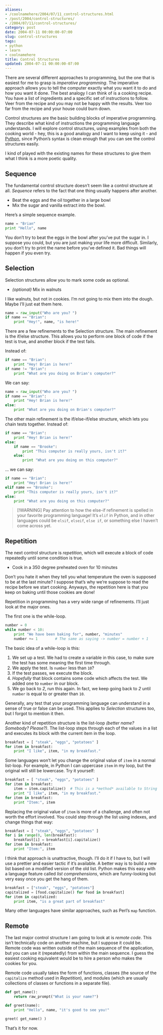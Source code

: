 ```yaml
---
aliases:
- /coolnamehere/2004/07/11_control-structures.html
- /post/2004/control-structures/
- /2004/07/11/control-structures/
category: post
date: 2004-07-11 00:00:00-07:00
slug: control-structures
tags:
- python
- learn
- coolnamehere
title: Control Structures
updated: 2004-07-11 00:00:00-07:00
---
```


There are several different approaches to programming, but the one that is easiest for me to grasp is *imperative programming*. The imperative approach allows you to tell the computer exactly what you want it to do and how you want it done. The best analogy I can think of is a cooking recipe. You have a list of ingredients and a specific set of instructions to follow. Veer from the recipe and you may not be happy with the results. Veer too far from the recipe and your house could burn down.

Control structures are the basic building blocks of imperative programming. They describe what kind of instructions the programming language understands. I will explore control structures, using examples from both the cooking world - hey, this is a good analogy and I want to keep using it - and [Python](../../../card/Python.md), since Python’s syntax is clean enough that you can see the control structures easily.

I kind of played with the existing names for these structures to give them what I think is a more poetic quality.

## Sequence

The fundamental control structure doesn’t seem like a control structure at all. *Sequence* refers to the fact that one thing usually happens after another.

* Beat the eggs and the oil together in a large bowl
* Mix the sugar and vanilla extract into the bowl.

Here’s a simple sequence example.

````python
name = "Brian"
print "Hello", name
````

You don’t try to beat the eggs in the bowl after you’ve put the sugar in. I suppose you could, but you are just making your life more difficult. Similarly, you don’t try to print the name before you’ve defined it. Bad things will happen if you even try.

## Selection

Selection structures allow you to mark some code as optional.

* *(optional)* Mix in walnuts

I like walnuts, but not in cookies. I’m not going to mix them into the dough. Maybe I’ll just eat them here.

````python
name = raw_input("Who are you? ")
if name == "Brian":
    print "Hey!", name, "is here!"
````

There are a few refinements to the Selection structure. The main refinement is the if/else structure. This allows you to perform one block of code if the test is true, and another block if the test fails.

Instead of:

````python
if name == "Brian":
    print "Hey! Brian is here!"
if name != "Brian":
    print "What are you doing on Brian's computer?"
````

We can say:

````python
name = raw_input("Who are you? ")
if name == "Brian":
    print "Hey! Brian is here!"
else:
    print "What are you doing on Brian's computer?"
````

The other main refinement is the if/else-if/else structure, which lets you chain tests together. Instead of:

````python
if name == "Brian":
    print "Hey! Brian is here!"
else:
    if name == "Brooke":
        print "This computer is really yours, isn't it?"
    else:
        print "What are you doing on this computer?"
````

… we can say:

````python
if name == "Brian":
    print "Hey! Brian is here!"
elif name == "Brooke":
    print "This computer is really yours, isn't it?"
else:
    print "What are you doing on this computer?"
````

 > 
 > \[!WARNING\]
 > Pay attention to how the else-if refinement is spelled in your favorite programming language! It’s `elif` in Python, and in other languages could be `elsif`, `elseif`, `else if`, or something else I haven’t come across yet.

## Repetition

The next control structure is *repetition*, which will execute a block of code repeatedly until some condition is true.

* Cook in a 350 degree preheated oven for 10 minutes

Don’t you hate it when they tell you what temperature the oven is supposed to be at the last minute? I suppose that’s why we’re suppose to read the recipe before we start cooking. Anyways, the repetition here is that you keep on baking until those cookies are done!

Repetition in programming has a very wide range of refinements. I’ll just look at the major ones.

The first one is the while-loop.

````python
number = 0
while number < 10:
    print "We have been baking for", number, "minutes"
    number += 1        # The same as saying -> number = number + 1
````

The basic idea of a while-loop is this:

1. We set up a test. We had to create a variable in this case, to make sure the test has some meaning the first time through.
1. We apply the test. Is `number` less than `10`?
1. If the test passes, we execute the block.
1. *Hopefully* that block contains some code which affects the test. We added one to `number` in our block.
1. We go back to *2*, run this again. In fact, we keep going back to *2* until `number` is equal to or greater than `10`.

Generally, any test that your programming language can understand in a sense of true or false can be used. This applies to *Selection* structures too, but I forgot to mention it then.

Another kind of repetition structure is the list-loop *(better name? Somebody? Please?)*. The list-loop steps through each of the values in a list and executes its block with the current item in the loop.

````python
breakfast = [ "steak", "eggs", "potatoes" ]
for item in breakfast:
    print "I like", item, "in my breakfast."
````

Some languages won’t let you change the original value of `item` in a normal list-loop. For example, in Python I can uppercase `item` in my loop, but the original will still be lowercase. Try it yourself:

````python
breakfast = [ "steak", "eggs", "potatoes" ]
for item in breakfast:
    item = item.capitalize()  # This is a *method* available to String *objects*
    print "I like", item, "in my breakfast."
for item in breakfast:
    print "Item:", item
````

Replacing the original value of `item` is more of a challenge, and often not worth the effort involved. You could step through the list using indexes, and change things that way:

````python
breakfast = [ "steak", "eggs", "potatoes" ]
for i in range(0, len(breakfast):
    breakfast[i] = breakfast[i].capitalize()
for item in breakfast:
    print "Item:", item
````

I think that approach is unattractive, though. I’ll do it if I have to, but I will use a prettier and easier tactic if it’s available. A better way is to build a new list based on a modified version of the old list. Python makes this easy with a language feature called *list comprehensions*, which are funny-looking but very easy once you get the hang of them.

````python
breakfast = ["steak", "eggs", "potatoes"]
capitalized = [food.capitalize() for food in breakfast]
for item in capitalized:
    print item, "is a great part of breakfast"
````

Many other languages have similar approaches, such as Perl’s `map` function.

## Remote

The last major control structure I am going to look at is *remote code*. This isn’t technically code on another machine, but I suppose it could be. Remote code was written outside of the main sequence of the application, but you can use it (repeatedly) from within the main sequence. I guess the easiest cooking equivalent would be to hire a person who makes the cookies for you.

Remote code usually takes the form of functions, classes (the source of the `capitalize` method used in *Repetition*), and modules (which are usually collections of classes or functions in a separate file).

````python
def get_name():
    return raw_prompt("What is your name?")

def greet(name):
    print "Hello", name, "it's good to see you!"

greet( get_name() )
````

That’s it for now.
